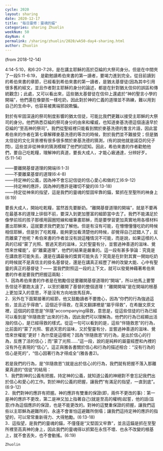 ```yaml
---
cycle: 2020
layout: sharing
date: 2020-12-17
title: "每日靈修：靈魂的錨"
categories: sharing Zhuolin
weekNum: 50
dayNum: 4
permalink: /sharing/zhuolin/2020/wk50-day4-sharing.html
author: Zhuolin
---
```

(from 2018-12-14)

4:14-5:10，和6:20-7:28，是在講主耶穌的高於亞綸的大祭司身分。但是在中間夾了一段5:11-6:19， 是勸勉讀希伯來書的第一讀者，要竭力進到完全。從目前讀到的希伯來書的章節，已經看到希伯來書的第一讀者，是猶太基督徒(因為其中引用很多舊約經文，並且作者對主耶穌的身分的論述，都是在針對猶太信仰的誤區和傳統觀念)；此處，又可以看出來，這些猶太基督徒在信仰上還處於“神的聖言小學的開端”，他們還在像嬰孩一樣吃奶，因此對於神的仁義的道理並不熟練，難以用到自己的生命中，也容易被異端邪說欺騙。  

對於有牢固深遠的祭司制度影響的猶太信徒，可能比我們更難以接受主耶穌的大祭司的身分。他們熟悉亞綸的祭司身分的由來和權威，也知道麥基洗德這個遠遠早於亞綸的“至高神的祭司”。我們從聖經裡只能看到關於麥基洗德的隻言片語，因此當希伯來的作者在第七章解釋麥基洗德的等次的時候，對於我們並不難接受；但是猶太信徒的文化背景裡有很多很多關於麥基洗德的猜測，(有的說他就是諾亞的兒子閃)，這些並非從神來的猜測模糊了他們的認知。因此，希伯來書的作者勸勉他們，要自己吃乾糧，理解神的真道，要長大成人，才能心竅通達，分辨好歹。(5:11-14)  

——要離開基督道理的開端(6:1-3)  
——不要離棄基督的道理(6:4-8)  
——持定神的公義，因為神不會忘記信徒的信心愛心和做的工(6:9-12)  
——持定神的應許，因為神的應許是確切不變的(6:13-18)  
——持定從神來的指望，這是我們的靈魂的堅固牢靠的錨，緊抓在至聖所的神身上(6:19)  

要長大成人，開始吃乾糧，當然首先要斷奶。“離開基督道理的開端”，就是不要再在最基本的道理上徘徊不前，要深入到更加豐富的細節當中去了。我們不能滿足於像學前班的孩子那樣用圓圈短線和蠟筆畫耶穌，而是要學習更加真實地用各樣材料畫出耶穌來，這就要求我們更加了解他。但是有沒有可能，在懵懵懂懂吃奶的時候相信耶穌，但是到了吃乾糧，能夠更加看清楚他的時候，卻覺得自己認錯人了，反而離棄了他呢？希伯來書的作者並沒有說這種情況不可能，而是說，如果這樣的人真的已經“蒙了光照、嘗過天恩的滋味，又於聖靈有分，並嘗過神善道的滋味、覺悟來世權能”，卻“離棄道理”，他們的結果是嚴重的。這一段有甚多爭論：究竟是在講救恩可能失去，還是在講最後的獎賞可能失去？究竟是在針對其實一開始吃奶的時候就不是真信主的掛名基督徒，還是在講真正經歷了神的改變大能、心中有聖靈的真正的基督徒？—— 當我們對照這一段的上下文，就可以發覺神藉著希伯來書的作者是要我們把握這兩點：  
1．因為希伯來書的作者是在勉勵信徒要離開基督道理的“開端”，所以他馬上要警告信徒不要跑太遠了，以至於離開了基督的整個道理！“離開開端”是在開端的根基上更加深入的意思，不是沒有方向地放馬狂奔。  
2．另外在下面緊接著的經節，他又鼓勵讀者不要擔心，因為“你們的行為強過這些，並且近乎得救”。這個近乎得救，在英文翻譯裡是“屬乎得救”，在希臘文原文裡，這個詞的意思是“伴隨”accompanying得救，意思是，從這些信徒的行為已經可以看到是“伴隨救恩”出來的行為，因此我們可以理解為，他們的行為已經顯出活潑的信心，是已經得救的樣式。從這一句可以看到的是，這些“伴隨救恩”的行為，比前面的“蒙了光照、嘗過天恩的滋味，又於聖靈有分，並嘗過神善道的滋味、覺悟來世權能”更好！為什麼是這樣呢？因為“伴隨救恩”的行為，是出於信心的行為，反應了活的信心；而“蒙了光照……”這一段，說的是純粹的屬靈經歷和內裡的沒有外在表現的“信心”。這正與雅各書關於信心和行為的描述相合：“沒有行為的信心是死的”，“信心因著行為才得成全”(雅各書2)。  

若是我們的行為，是“伴隨救恩”(就是出於信心)的行為，我們就有把握不落入那離棄真道的“信徒”的結局：  
1．我們對神的公義有把握。持定神的公義，就知道公義的神絕對不會忘記我們出於信心和愛心的工作。對於神的公義的把握，讓我們“有滿足的指望，一直到底”。(6:9-12)  
2．我們對神的應許有把握。神的應許有雙重的保證(即，兩件不更改的事)：第一是神的應許不更改，第二是神又加上指著自己(就是至高的權柄)起誓，他的話(旨意)作為這個應許的保證，也是不能更改的。對神的這雙重保證的把握，讓我們這些以主耶穌為避難所的，永遠不會害怕這避難所倒塌；讓我們這持定神的應許的指望的，可以常常重新得力、大得勉勵。(6:13-18)  
3．這指望，是我們的靈魂的錨，不僅僅是“又堅固又牢靠”，並且這錨是抓在至聖所裡至高真神的身上，因此我們的靈魂得以抓緊在永恆不壞、也永不改變的根基上，就不會丟失，也不會動搖。(6:19)  

`Zhuolin`  


